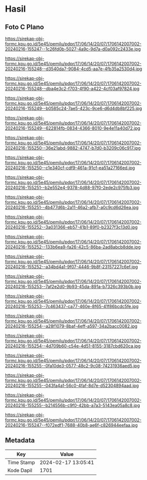 # Hasil

## Foto C Plano

https://sirekap-obj-formc.kpu.go.id/5e45/pemilu/pdpr/17/06/14/20/07/1706142007002-20240216-155247--1c26fd0b-5027-4a9c-9d7a-d0a092c2433e.jpg

https://sirekap-obj-formc.kpu.go.id/5e45/pemilu/pdpr/17/06/14/20/07/1706142007002-20240216-155248--d3540da7-9084-4cd5-aa7e-4fb35a2530d4.jpg

https://sirekap-obj-formc.kpu.go.id/5e45/pemilu/pdpr/17/06/14/20/07/1706142007002-20240216-155248--dba4e3c2-f703-4f90-a422-4cf03af97824.jpg

https://sirekap-obj-formc.kpu.go.id/5e45/pemilu/pdpr/17/06/14/20/07/1706142007002-20240216-155249--b0585c24-7ae5-423c-9ce6-d6d4db8bf225.jpg

https://sirekap-obj-formc.kpu.go.id/5e45/pemilu/pdpr/17/06/14/20/07/1706142007002-20240216-155249--622814fb-0834-4366-8010-9e4e11a40d72.jpg

https://sirekap-obj-formc.kpu.go.id/5e45/pemilu/pdpr/17/06/14/20/07/1706142007002-20240216-155250--36e21abd-9882-4747-b7d0-b3209c06c917.jpg

https://sirekap-obj-formc.kpu.go.id/5e45/pemilu/pdpr/17/06/14/20/07/1706142007002-20240216-155250--c1e340cf-cdf9-461a-91cf-ea51a27166ed.jpg

https://sirekap-obj-formc.kpu.go.id/5e45/pemilu/pdpr/17/06/14/20/07/1706142007002-20240216-155251--b2e552e4-9378-4d88-97f0-2ede2c975fb3.jpg

https://sirekap-obj-formc.kpu.go.id/5e45/pemilu/pdpr/17/06/14/20/07/1706142007002-20240216-155251--4b477d6b-2a11-46a2-afb7-a0c9cd6d26ea.jpg

https://sirekap-obj-formc.kpu.go.id/5e45/pemilu/pdpr/17/06/14/20/07/1706142007002-20240216-155252--3a031366-eb57-41b1-89f0-b2327f3c13d0.jpg

https://sirekap-obj-formc.kpu.go.id/5e45/pemilu/pdpr/17/06/14/20/07/1706142007002-20240216-155252--133b6ea9-fa26-42c5-86ba-2ad8abcb8dde.jpg

https://sirekap-obj-formc.kpu.go.id/5e45/pemilu/pdpr/17/06/14/20/07/1706142007002-20240216-155252--a34bd4a1-9f07-4446-9b8f-23157227c6ef.jpg

https://sirekap-obj-formc.kpu.go.id/5e45/pemilu/pdpr/17/06/14/20/07/1706142007002-20240216-155253--7af2e2d0-9b93-45da-891a-b7326c393b0b.jpg

https://sirekap-obj-formc.kpu.go.id/5e45/pemilu/pdpr/17/06/14/20/07/1706142007002-20240216-155253--7c463437-ca77-460e-8f65-41f86bcdc5fe.jpg

https://sirekap-obj-formc.kpu.go.id/5e45/pemilu/pdpr/17/06/14/20/07/1706142007002-20240216-155254--a28f1079-8baf-4eff-a597-34a2bacc0082.jpg

https://sirekap-obj-formc.kpu.go.id/5e45/pemilu/pdpr/17/06/14/20/07/1706142007002-20240216-155254--4d709b60-c54e-4d51-8155-3187cbd620ca.jpg

https://sirekap-obj-formc.kpu.go.id/5e45/pemilu/pdpr/17/06/14/20/07/1706142007002-20240216-155255--0fa10de3-0577-48c2-9c08-74231936aed5.jpg

https://sirekap-obj-formc.kpu.go.id/5e45/pemilu/pdpr/17/06/14/20/07/1706142007002-20240216-155255--043fa4a1-56c0-4faf-8d7e-d52304894aad.jpg

https://sirekap-obj-formc.kpu.go.id/5e45/pemilu/pdpr/17/06/14/20/07/1706142007002-20240216-155255--b214556b-c9f0-42bb-a7a3-5143ea05a8c8.jpg

https://sirekap-obj-formc.kpu.go.id/5e45/pemilu/pdpr/17/06/14/20/07/1706142007002-20240216-155247--f072edf1-7688-40b8-ae6f-c826944eefaa.jpg


## Metadata

| Key        | Value               |
| ---------- | ------------------- |
| Time Stamp | 2024-02-17 13:05:41 |
| Kode Dapil | 1701                |



